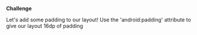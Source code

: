 <b>Challenge</b>
<p>
Let's add some padding to our layout! Use the 'android:padding' attribute to give our layout 16dp of padding</p>
